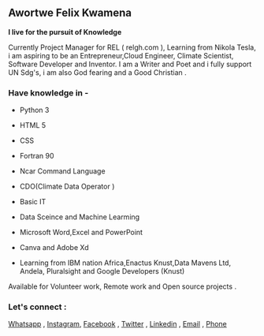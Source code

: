 ## Awortwe Felix Kwamena

**I live for the pursuit of Knowledge**  


Currently Project Manager for REL ( relgh.com ),
 Learning from Nikola Tesla, i am aspiring to be an Entrepreneur,Cloud Engineer, Climate Scientist, Software Developer and Inventor.
 I am a Writer and Poet and i fully support  UN Sdg's, i am also God fearing and a Good Christian .

 

### Have  knowledge in -
 
* Python 3
* HTML 5
* CSS
* Fortran 90
* Ncar Command Language
* CDO(Climate Data Operator )
* Basic IT
* Data Sceince and Machine Learming 
*  Microsoft Word,Excel and PowerPoint 
* Canva and Adobe Xd

* Learning from IBM nation Africa,Enactus Knust,Data Mavens Ltd, Andela, Pluralsight  and Google Developers (Knust)



Available for Volunteer work, Remote work and Open source projects .
### Let's connect :

[Whatsapp](https://wa.me/qr/4K2TW6J537JIH1) ,
[Instagram](https://www.instagram.com/felixawortwekwamena/),
[Facebook](https://web.facebook.com/felix.awortwe.315) ,
[Twitter](https://twitter.com/KwamenaFelix) ,
[Linkedin](https://www.linkedin.com/in/felix-awortwe-kwamena-%F0%9F%87%AC%F0%9F%87%AD-4644a7140/) ,
[Email](felixawortwe14@gmail.com) ,
[Phone](+233544956815)



